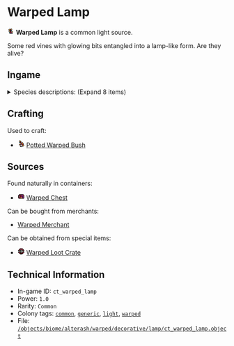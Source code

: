 # Warped Lamp

<img src="https://raw.githubusercontent.com/Ceterai/Enternia/main/objects/biome/alterash/warped/decorative/lamp/icon.png" alt="Warped Lamp icon" loading="lazy" height=16px width="auto" /> **Warped Lamp** is a common light source.

Some red vines with glowing bits entangled into a lamp-like form. Are they alive?

## Ingame

<details markdown="1"><summary>Species descriptions: (Expand 8 items)</summary>

- Alta: This growth is called 'nioxu'. It's a wine-like plant, similar to nivera, except harmless and pretty.
- Apex: A plant with glowing elements.
- Avian: A luminous yucky living bush.
- Floran: Warpy plantss are evil, but plant lightss can't burn Floran. Floran win.
- Glitch: Uncertain. It would be a pretty lamp, if it wasn't alive.
- Human: Lets pretend that this is a Christmas tree.
- Hylotl: A plexus of these vines creates together a fine lamp. If you can forget about that it's a living being.
- Novakid: What a handy living lamp.

</details>

## Crafting

Used to craft:

- <img src="https://raw.githubusercontent.com/Ceterai/Enternia/main/objects/alta/special/plants/pots/bushes/warped/icon.png" alt="Potted Warped Bush icon" loading="lazy" height=16px width="auto" /> [Potted Warped Bush](https://ceterai.github.io/MyEnternia/Wiki/PottedWarpedBush)

## Sources

Found naturally in containers:

- <img src="https://raw.githubusercontent.com/Ceterai/Enternia/main/objects/biome/alterash/warped/decorative/chest/icon.png" alt="Warped Chest icon" loading="lazy" height=16px width="auto" /> [Warped Chest](https://ceterai.github.io/MyEnternia/Wiki/WarpedChest)

Can be bought from merchants:

- [Warped Merchant](https://ceterai.github.io/MyEnternia/Wiki/WarpedMerchant)

Can be obtained from special items:

- <img src="https://raw.githubusercontent.com/Ceterai/Enternia/main/items/active/alta/loot/biome/ct_warped_loot.png" alt="Warped Loot Crate icon" loading="lazy" height=16px width="auto" /> [Warped Loot Crate](https://ceterai.github.io/MyEnternia/Wiki/WarpedLootCrate)

## Technical Information

- In-game ID: `ct_warped_lamp`
- Power: `1.0`
- Rarity: `Common`
- Colony tags: [`common`](https://ceterai.github.io/MyEnternia/Wiki/Tags/Common), [`generic`](https://ceterai.github.io/MyEnternia/Wiki/Tags/Generic), [`light`](https://ceterai.github.io/MyEnternia/Wiki/Tags/Light), [`warped`](https://ceterai.github.io/MyEnternia/Wiki/Tags/Warped)
- File: [`/objects/biome/alterash/warped/decorative/lamp/ct_warped_lamp.object`](https://github.com/Ceterai/Enternia/blob/main/objects/biome/alterash/warped/decorative/lamp/ct_warped_lamp.object)
